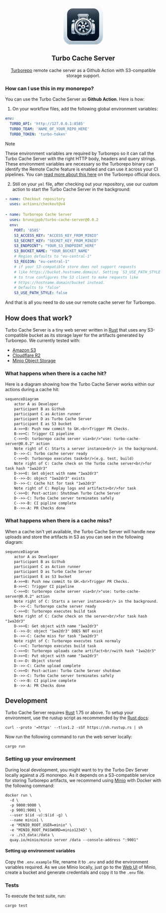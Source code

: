 <p align="center"><br><img src="./icon.png" width="128" height="128" /></p>
<h2 align="center">Turbo Cache Server</h2>
<p align="center">
  <a href="https://turbo.build/repo">Turborepo</a> remote cache server as a Github Action with S3-compatible storage support.
</p>

### How can I use this in my monorepo?

You can use the Turbo Cache Server as **Github Action**. Here is how:

1. On your workflow files, add the following global environment variables:

```yml
env:
  TURBO_API: 'http://127.0.0.1:8585'
  TURBO_TEAM: 'NAME_OF_YOUR_REPO_HERE'
  TURBO_TOKEN: 'turbo-token'
```

> [!NOTE]
> These environment variables are required by Turborepo so it can call
> the Turbo Cache Server with the right HTTP body, headers and query strings.
> These environment variables are necessary so the Turborepo binary can
> identify the Remote Cache feature is enabled and can use it across your
> CI pipelines. You can [read more about this here](https://turbo.build/repo/docs/ci#setup) on the Turborepo official docs.

2. Still on your `yml` file, after checking out your repository, use our custom
   action to start the Turbo Cache Server in the background:

```yml
- name: Checkout repository
  uses: actions/checkout@v4

- name: Turborepo Cache Server
  uses: brunojppb/turbo-cache-server@0.0.2
  env:
    PORT: '8585'
    S3_ACCESS_KEY: "ACCESS_KEY_FROM_MINIO"
    S3_SECRET_KEY: "SECRET_KEY_FROM_MINIO"
    S3_ENDPOINT": "YOUR_S3_ENDPOINT_HERE"
    S3_BUCKET_NAME: "YOUR_BUCKET_NAME"
    # Region defaults to "eu-central-1"
    S3_REGION: "eu-central-1"
    # if your S3-compatible store does not support requests
    # like https://bucket.hostname.domain/. Setting `S3_USE_PATH_STYLE`
    # to true configures the S3 client to make requests like
    # https://hostname.domain/bucket instead.
    # Defaults to "false"
    S3_USE_PATH_STYLE: false
```

And that is all you need to do use our remote cache server for Turborepo.

## How does that work?

Turbo Cache Server is a tiny web server written in [Rust](https://www.rust-lang.org/) that
uses any S3-compatible bucket as its storage layer for the artifacts generated by Turborepo. We currently tested with:

- [Amazon S3](https://aws.amazon.com/s3/)
- [Cloudflare R2](https://www.cloudflare.com/en-gb/developer-platform/r2/)
- [Minio Object Storage](https://min.io/)

### What happens when there is a cache hit?

Here is a diagram showing how the Turbo Cache Server works within our actions during a cache hit:

```mermaid
sequenceDiagram
    actor A as Developer
    participant B as Github
    participant C as Action runner
    participant D as Turbo Cache Server
    participant E as S3 bucket
    A->>+B: Push new commit to GH.<br>Trigger PR Checks.
    B->>+C: Trigger CI pipeline
    C->>+D: turborepo cache server via<br/>"use: turbo-cache-server@0.0.2" action
    Note right of C: Starts a server instance<br/> in the background.
    D-->>-C: Turbo cache server ready
    C->>+D: Turborepo executes task<br/>(e.g. test, build)
    Note right of C: Cache check on the Turbo cache server<br/>for task hash "1wa2dr3"
    D->>+E: Get object with name "1wa2dr3"
    E-->>-D: object "1wa2dr3" exists
    D-->>-C: Cache hit for task "1wa2dr3"
    Note right of C: Replay logs and artifacts<br/>for task
    C->>+D: Post-action: Shutdown Turbo Cache Server
    D-->>-C: Turbo Cache server terminates safely
    C-->>-B: CI pipline complete
    B-->>-A: PR Checks done
```

### What happens when there is a cache miss?

When a cache isn't yet available, the Turbo Cache Server will handle new uploads and store the
artifacts in S3 as you can see in the following diagram:

```mermaid
sequenceDiagram
    actor A as Developer
    participant B as Github
    participant C as Action runner
    participant D as Turbo Cache Server
    participant E as S3 bucket
    A->>+B: Push new commit to GH.<br>Trigger PR Checks.
    B->>+C: Trigger CI pipeline
    C->>+D: turborepo cache server via<br/>"use: turbo-cache-server@0.0.2" action
    Note right of C: Starts a server instance<br/> in the background.
    D-->>-C: Turborepo cache server ready
    C->>+D: Turborepo executes build task
    Note right of C: Cache check on the server<br/>for task hash "1wa2dr3"
    D->>+E: Get object with name "1wa2dr3"
    E-->>-D: object "1wa2dr3" DOES NOT exist
    D-->>-C: Cache miss for task "1wa2dr3"
    Note right of C: Turborepo executes task normaly
    C-->>C: Turborepo executes build task
    C->>+D: Turborepo uploads cache artifact<br/>with hash "1wa2dr3"
    D->>+E: Put object with name "1wa2dr3"
    E->>-D: Object stored
    D-->>-C: Cache upload complete
    C->>+D: Post-action: Turbo Cache Server shutdown
    D-->>-C: Turbo Cache server terminates safely
    C-->>-B: CI pipline complete
    B-->>-A: PR Checks done
```

## Development

Turbo Cache Server requires [Rust](https://www.rust-lang.org/) 1.75 or above. To setup your
environment, use the rustup script as recommended by the
[Rust docs](https://www.rust-lang.org/learn/get-started):

```shell
curl --proto '=https' --tlsv1.2 -sSf https://sh.rustup.rs | sh
```

Now run the following command to run the web server locally:

```shell
cargo run
```

### Setting up your environment

During local development, you might want to try the Turbo Dev Server locally against a JS monorepo. As it depends on a S3-compatible service for storing Turborepo artifacts, we recommend using [Minio](https://min.io/) with Docker with the following command:

```shell
docker run \
  -d \
  -p 9000:9000 \
  -p 9001:9001 \
  --user $(id -u):$(id -g) \
  --name minio1 \
  -e "MINIO_ROOT_USER=minio" \
  -e "MINIO_ROOT_PASSWORD=minio12345" \
  -v ./s3_data:/data \
  quay.io/minio/minio server /data --console-address ":9001"
```

#### Setting up environment variables
Copy the `.env.example` file, rename it to `.env` and add the environment
variables required. As we use Minio locally, just go to the
[Web UI](http://localhost:9001) of Minio, create a bucket and generate
credentials and copy it to the `.env` file.

### Tests

To execute the test suite, run:

```shell
cargo test
```
